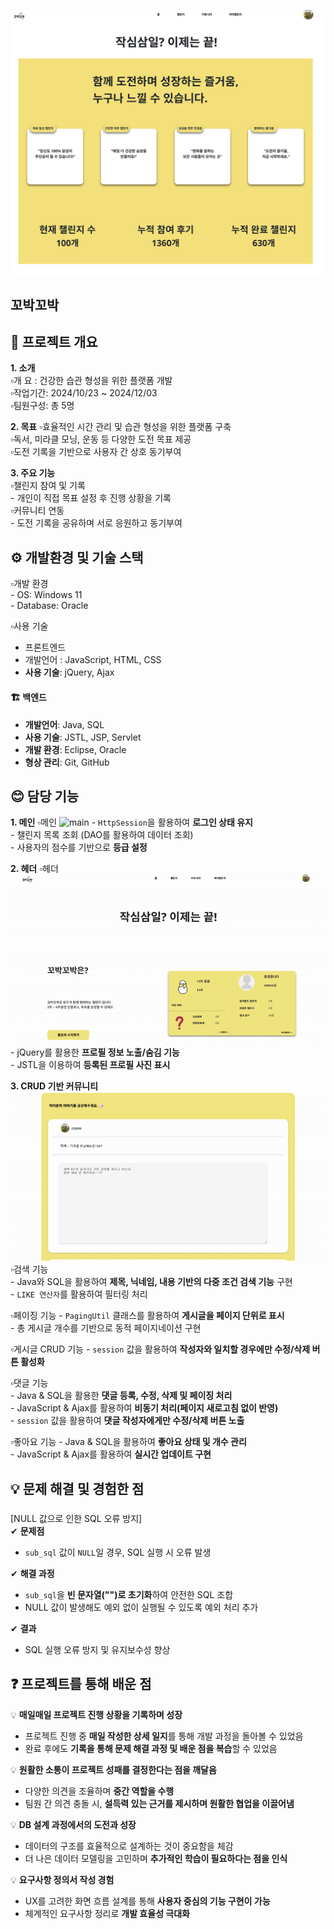 

![메인 화면](images/main.png)


## 꼬박꼬박

## 📖 프로젝트 개요
**1. 소개**  
  ▫️개   요 : 건강한 습관 형성을 위한 플랫폼 개발  
  ▫️작업기간: 2024/10/23 ~ 2024/12/03  
  ▫️팀원구성: 총 5명  



  
**2. 목표** 
  ▫️효율적인 시간 관리 및 습관 형성을 위한 플랫폼 구축  
  ▫️독서, 미라클 모닝, 운동 등 다양한 도전 목표 제공  
  ▫️도전 기록을 기반으로 사용자 간 상호 동기부여  


  
**3. 주요 기능**  
  ▫️챌린지 참여 및 기록  
    - 개인이 직접 목표 설정 후 진행 상황을 기록  
  ▫️커뮤니티 연동  
    - 도전 기록을 공유하며 서로 응원하고 동기부여  


  
## ⚙️ 개발환경 및 기술 스택  
  ▫️개발 환경  
    - OS: Windows 11  
    - Database: Oracle  

  ▫️사용 기술 

- 프론트엔드 
- 개발언어 : JavaScript, HTML, CSS  
- **사용 기술**: jQuery, Ajax  

#### 🏗 **백엔드**  
- **개발언어**: Java, SQL  
- **사용 기술**: JSTL, JSP, Servlet  
- **개발 환경**: Eclipse, Oracle  
- **형상 관리**: Git, GitHub  



## 😊 담당 기능

**1. 메인** 
  ▫️메인
    ![main](https://github.com/704hj/ChallengeWithMe/blob/main/images/main.gif?raw=true)
    - `HttpSession`을 활용하여 **로그인 상태 유지**  
    - 챌린지 목록 조회 (DAO를 활용하여 데이터 조회)  
    - 사용자의 점수를 기반으로 **등급 설정**
 

**2. 헤더** 
  ▫️헤더
      ![header](https://github.com/704hj/ChallengeWithMe/blob/main/images/header.gif?raw=true)
    - jQuery를 활용한 **프로필 정보 노출/숨김 기능**  
    - JSTL을 이용하여 **등록된 프로필 사진 표시**

    
**3. CRUD 기반 커뮤니티**
![community](https://github.com/704hj/ChallengeWithMe/blob/main/images/comm.gif?raw=true)
  ▫️검색 기능  
    - Java와 SQL을 활용하여 **제목, 닉네임, 내용 기반의 다중 조건 검색 기능** 구현  
    - `LIKE 연산자`를 활용하여 필터링 처리  
  
  ▫️페이징 기능
    - `PagingUtil` 클래스를 활용하여 **게시글을 페이지 단위로 표시**  
    - 총 게시글 개수를 기반으로 동적 페이지네이션 구현  
  
  ▫️게시글 CRUD 기능 
    - `session` 값을 활용하여 **작성자와 일치할 경우에만 수정/삭제 버튼 활성화**  
  
  ▫️댓글 기능  
    - Java & SQL을 활용한 **댓글 등록, 수정, 삭제 및 페이징 처리**  
    - JavaScript & Ajax를 활용하여 **비동기 처리(페이지 새로고침 없이 반영)**  
    - `session` 값을 활용하여 **댓글 작성자에게만 수정/삭제 버튼 노출**  
  
  ▫️좋아요 기능
    - Java & SQL을 활용하여 **좋아요 상태 및 개수 관리**  
    - JavaScript & Ajax를 활용하여 **실시간 업데이트 구현**  



## 💡 문제 해결 및 경험한 점    

### 
[NULL 값으로 인한 SQL 오류 방지]  
✔ **문제점**  
- `sub_sql` 값이 `NULL`일 경우, SQL 실행 시 오류 발생  

✔ **해결 과정**  
- `sub_sql`을 **빈 문자열("")로 초기화**하여 안전한 SQL 조합  
- NULL 값이 발생해도 예외 없이 실행될 수 있도록 예외 처리 추가  

✔ **결과**  
- SQL 실행 오류 방지 및 유지보수성 향상  


## ❓ 프로젝트를 통해 배운 점  

💡 **매일매일 프로젝트 진행 상황을 기록하며 성장**  
- 프로젝트 진행 중 **매일 작성한 상세 일지**를 통해 개발 과정을 돌아볼 수 있었음  
- 완료 후에도 **기록을 통해 문제 해결 과정 및 배운 점을 복습**할 수 있었음  

💡 **원활한 소통이 프로젝트 성패를 결정한다는 점을 깨달음**  
- 다양한 의견을 조율하며 **중간 역할을 수행**  
- 팀원 간 의견 충돌 시, **설득력 있는 근거를 제시하며 원활한 협업을 이끌어냄**  

💡 **DB 설계 과정에서의 도전과 성장**  
- 데이터의 구조를 효율적으로 설계하는 것이 중요함을 체감  
- 더 나은 데이터 모델링을 고민하며 **추가적인 학습이 필요하다는 점을 인식**  

💡 **요구사항 정의서 작성 경험**  
- UX를 고려한 화면 흐름 설계를 통해 **사용자 중심의 기능 구현이 가능**  
- 체계적인 요구사항 정리로 **개발 효율성 극대화**  

